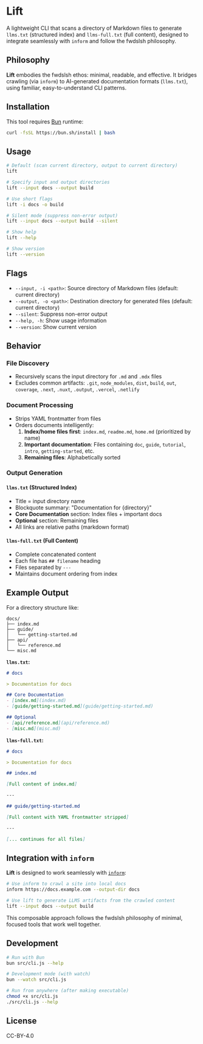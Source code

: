 # Lift

A lightweight CLI that scans a directory of Markdown files to generate `llms.txt` (structured index) and `llms-full.txt` (full content), designed to integrate seamlessly with `inform` and follow the fwdslsh philosophy.

## Philosophy

**Lift** embodies the fwdslsh ethos: minimal, readable, and effective. It bridges crawling (via `inform`) to AI-generated documentation formats (`llms.txt`), using familiar, easy-to-understand CLI patterns.

## Installation

This tool requires [Bun](https://bun.sh) runtime:

```bash
curl -fsSL https://bun.sh/install | bash
```

## Usage

```bash
# Default (scan current directory, output to current directory)
lift

# Specify input and output directories  
lift --input docs --output build

# Use short flags
lift -i docs -o build

# Silent mode (suppress non-error output)
lift --input docs --output build --silent

# Show help
lift --help

# Show version
lift --version
```

## Flags

- `--input, -i <path>`: Source directory of Markdown files (default: current directory)
- `--output, -o <path>`: Destination directory for generated files (default: current directory)  
- `--silent`: Suppress non-error output
- `--help, -h`: Show usage information
- `--version`: Show current version

## Behavior

### File Discovery
- Recursively scans the input directory for `.md` and `.mdx` files
- Excludes common artifacts: `.git`, `node_modules`, `dist`, `build`, `out`, `coverage`, `.next`, `.nuxt`, `.output`, `.vercel`, `.netlify`

### Document Processing  
- Strips YAML frontmatter from files
- Orders documents intelligently:
  1. **Index/home files first**: `index.md`, `readme.md`, `home.md` (prioritized by name)
  2. **Important documentation**: Files containing `doc`, `guide`, `tutorial`, `intro`, `getting-started`, etc.
  3. **Remaining files**: Alphabetically sorted

### Output Generation

#### `llms.txt` (Structured Index)
- Title = input directory name
- Blockquote summary: "Documentation for {directory}"  
- **Core Documentation** section: Index files + important docs
- **Optional** section: Remaining files
- All links are relative paths (markdown format)

#### `llms-full.txt` (Full Content)
- Complete concatenated content
- Each file has `## filename` heading
- Files separated by `---`
- Maintains document ordering from index

## Example Output

For a directory structure like:
```
docs/
├── index.md
├── guide/
│   └── getting-started.md
├── api/
│   └── reference.md
└── misc.md
```

**`llms.txt`:**
```markdown
# docs

> Documentation for docs

## Core Documentation
- [index.md](index.md)
- [guide/getting-started.md](guide/getting-started.md)

## Optional
- [api/reference.md](api/reference.md)
- [misc.md](misc.md)
```

**`llms-full.txt`:**
```markdown
# docs

> Documentation for docs

## index.md

[Full content of index.md]

---

## guide/getting-started.md

[Full content with YAML frontmatter stripped]

---

[... continues for all files]
```

## Integration with `inform`

**Lift** is designed to work seamlessly with [`inform`](https://github.com/fwdslsh/inform):

```bash
# Use inform to crawl a site into local docs
inform https://docs.example.com --output-dir docs

# Use lift to generate LLMS artifacts from the crawled content  
lift --input docs --output build
```

This composable approach follows the fwdslsh philosophy of minimal, focused tools that work well together.

## Development

```bash
# Run with Bun
bun src/cli.js --help

# Development mode (with watch)
bun --watch src/cli.js

# Run from anywhere (after making executable)
chmod +x src/cli.js
./src/cli.js --help
```

## License

CC-BY-4.0
